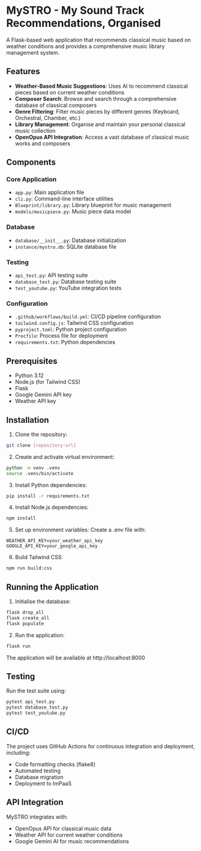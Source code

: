 # MySTRO - My Sound Track Recommendations, Organised

A Flask-based web application that recommends classical music based on weather conditions and provides a comprehensive music library management system.

## Features

- **Weather-Based Music Suggestions**: Uses AI to recommend classical pieces based on current weather conditions
- **Composer Search**: Browse and search through a comprehensive database of classical composers
- **Genre Filtering**: Filter music pieces by different genres (Keyboard, Orchestral, Chamber, etc.)
- **Library Management**: Organise and maintain your personal classical music collection
- **OpenOpus API Integration**: Access a vast database of classical music works and composers

## Components

### Core Application
- `app.py`: Main application file
- `cli.py`: Command-line interface utilities
- `Blueprint/library.py`: Library blueprint for music management
- `models/musicpiece.py`: Music piece data model

### Database
- `database/__init__.py`: Database initialization
- `instance/mystro.db`: SQLite database file

### Testing
- `api_test.py`: API testing suite
- `database_test.py`: Database testing suite
- `test_youtube.py`: YouTube integration tests

### Configuration
- `.github/workflows/build.yml`: CI/CD pipeline configuration
- `tailwind.config.js`: Tailwind CSS configuration
- `pyproject.toml`: Python project configuration
- `Procfile`: Process file for deployment
- `requirements.txt`: Python dependencies

## Prerequisites

- Python 3.12
- Node.js (for Tailwind CSS)
- Flask
- Google Gemini API key
- Weather API key

## Installation

1. Clone the repository:
```bash
git clone [repository-url]
```

2. Create and activate virtual environment:
```bash
python -m venv .venv
source .venv/bin/activate
```

3. Install Python dependencies:
```bash
pip install -r requirements.txt
```

4. Install Node.js dependencies:
```bash
npm install
```

5. Set up environment variables:
Create a .env file with:
```
WEATHER_API_KEY=your_weather_api_key
GOOGLE_API_KEY=your_google_api_key
```

6. Build Tailwind CSS:
```bash
npm run build:css
```

## Running the Application

1. Initialise the database:
```bash
flask drop_all
flask create_all
flask populate
```

2. Run the application:
```bash
flask run
```

The application will be available at http://localhost:8000

## Testing
Run the test suite using:
```bash
pytest api_test.py
pytest database_test.py
pytest test_youtube.py
```
## CI/CD
The project uses GitHub Actions for continuous integration and deployment, including:
- Code formatting checks (flake8)
- Automated testing
- Database migration
- Deployment to ImPaaS

## API Integration
MySTRO integrates with:
- OpenOpus API for classical music data
- Weather API for current weather conditions
- Google Gemini AI for music recommendations